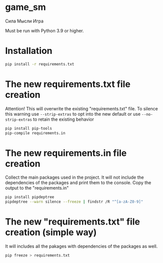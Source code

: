 # game_sm
Сила Мысли Игра

Must be run with Python 3.9 or higher.
# Installation

```bash
pip install -r requirements.txt
```
# The new requirements.txt file creation
Attention! This will overwrite the existing "requirements.txt" file.
To silence this warning use ```--strip-extras``` to opt into the new default
or use ```--no-strip-extras``` to retain the existing behavior

```bash
pip install pip-tools
pip-compile requirements.in
```
# The new requirements.in file creation
Collect the main packages used in the project.
It will not include the dependencies of the packages and print them to the console.
Copy the output to the "requirements.in"
```bash
pip install pipdeptree
pipdeptree --warn silence --freeze | findstr /R "^[a-zA-Z0-9]"
```

# The new "requirements.txt" file creation (simple way)
It will includes all the pakages with dependencies of the packages as well.
```bash
pip freeze > requirements.txt
```

